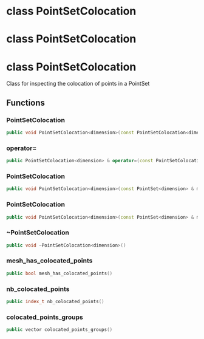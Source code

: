 # class PointSetColocation

# class PointSetColocation

# class PointSetColocation

Class for inspecting the colocation of points in a PointSet

## Functions

### PointSetColocation

```cpp
public void PointSetColocation<dimension>(const PointSetColocation<dimension> & )
```

### operator=

```cpp
public PointSetColocation<dimension> & operator=(const PointSetColocation<dimension> & )
```

### PointSetColocation

```cpp
public void PointSetColocation<dimension>(const PointSet<dimension> & mesh)
```

### PointSetColocation

```cpp
public void PointSetColocation<dimension>(const PointSet<dimension> & mesh, bool verbose)
```

### ~PointSetColocation

```cpp
public void ~PointSetColocation<dimension>()
```

### mesh_has_colocated_points

```cpp
public bool mesh_has_colocated_points()
```

### nb_colocated_points

```cpp
public index_t nb_colocated_points()
```

### colocated_points_groups

```cpp
public vector colocated_points_groups()
```
